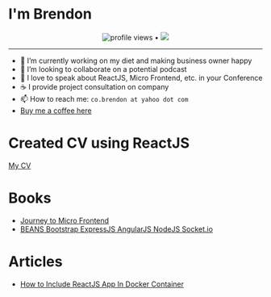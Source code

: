# I'm Brendon
<p align="center">
  <img src="https://gpvc.arturio.dev/brendonco" alt="profile views"> •  
  <a href="https://twitter.com/intent/follow?screen_name=brendonco2000&tw_p=followbutton"><img src="https://img.shields.io/twitter/follow/brendonco2000?label=%40brendonco2000&style=social"></a>
</p>

---
- 🔭 I’m currently working on my diet and making business owner happy
- 👯 I’m looking to collaborate on a potential podcast
- 👯 I love to speak about ReactJS, Micro Frontend, etc. in your Conference
- ☕ I provide project consultation on company 
- 📫 How to reach me: `co.brendon at yahoo dot com`
- <a href="https://buymeacoffee.com/brendonco" target="_blank">Buy me a coffee here
</a>

  

# Created CV using ReactJS
<a href="https://brendonco-github-io.vercel.app/" target="_blank">My CV</a>

# Books
- <a href="https://leanpub.com/journeytomfe" target="_blank">Journey to Micro Frontend</a></li>
- <a href="https://www.amazon.com/BEANS-Bootstrap-ExpressJS-Socket-IO-How-JavaScript/dp/1502541149" target="_blank">BEANS Bootstrap ExpressJS AngularJS NodeJS Socket.io</a>

# Articles
- <a href="https://medium.com/@marvels0098/how-to-include-reactjs-app-in-docker-container-2e73068ce2d5" target="_blank">How to Include ReactJS App In Docker Container
